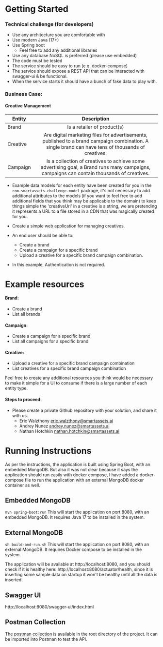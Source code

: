 # Getting Started


### Technical challenge (for developers)

- Use any architecture you are comfortable with
- Use modern Java (17+)
- Use Spring boot
  - Feel free to add any additional libraries
- Use any database NoSQL is preferred (please use embedded)
- The code must be tested
- The service should be easy to run (e.q. docker-compose)
- The service should expose a REST API that can be interacted with swagger-ui & be functional.
- When the service starts it should have a bunch of fake data to play with.

### Business Case:
#### Creative Management

| Entity   |                                                                    Description                                                                     |
|----------|:--------------------------------------------------------------------------------------------------------------------------------------------------:|
| Brand    |                                                            Is a retailer of product(s)                                                             |
| Creative | Are digital marketing files for advertisements, published to a brand campaign combination. A single brand can have tens of thousands of creatives. |
| Campaign |     Is a collection of creatives to achieve some advertising goal, a Brand runs many campaigns, campaigns can contain thousands of creatives.      |

- Example data models for each entity have been created for you in the `com.smartassets.challenge.model` package, 
it's not necessary to add additional attributes to the models (if you want to feel free to add additional fields that you think may be applicable to the domain) to keep things simple the 'creativeUrl' in a creative
is a string, we are pretending it represents a URL to a file stored in a CDN that was magically created for you.

- Create a simple web application for managing creatives.
- An end user should be able to:
  - Create a brand
  - Create a campaign for a specific brand
  - Upload a creative for a specific brand campaign combination.

- In this example, Authentication is not required.

# Example resources

#### Brand:
  - Create a brand
  - List all brands

#### Campaign:
  - Create a campaign for a specific brand
  - List all campaigns for a specific brand

#### Creative:
  - Upload a creative for a specific brand campaign combination
  - List creatives for a specific brand campaign combination

Feel free to create any additional resources you think would be necessary to make it simple for a UI to consume if
there is a large number of each entity type.

#### Steps to proceed:
 - Please create a private Github repository with your solution, and share it with us.
   - Eric Walzthony <eric.walzthony@smartassets.ai>
   - Andrey Nunez <andrey.nunez@smartassets.ai>
   - Nathan Hotchkin <nathan.hotchkin@smartassets.ai>

# Running Instructions

As per the instructions, the application is built using Spring Boot, with an embedded MongoDB. But also it was not clear 
because it says the application should run easily with docker compose, I have added a docker-compose file to run the application
with an external MongoDB docker container as well.

## Embedded MongoDB

```mvn spring-boot:run``` This will start the application on port 8080, with an embedded MongoDB.
It requires Java 17 to be installed in the system.

## External MongoDB

```sh build-and-run.sh``` This will start the application on port 8080, with an external MongoDB.
It requires Docker compose to be installed in the system.

The application will be available at http://localhost:8080, and you should check if it is healthy here:
http://localhost:8080/actuator/health, since it is inserting some sample data on startup it won't be healthy until all the data is inserted.

## Swagger UI
http://localhost:8080/swagger-ui/index.html

## Postman Collection
The [postman collection](PostmanCollection.json) is available in the root directory of the project. It can be imported into Postman to test the API.